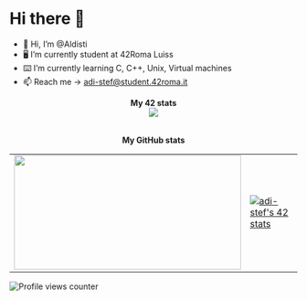 # Hi there 👋
- 👋 Hi, I’m @Aldisti
- 🖥 I’m currently student at 42Roma Luiss
- ⌨️ I’m currently learning C, C++, Unix, Virtual machines
- 📫 Reach me -> adi-stef@student.42roma.it
<div align="center">
	<table>
		<tr>
			<b>My 42 stats</b></br>
		</tr>
		<tr>
			<a href="https://github.com/Aldisti">
				<img src="https://badge42.vercel.app/api/v2/clhqh0h8h011808n01iu6fcsn/stats?cursusId=21&coalitionId=125">
			</a>
		</tr>
	</table>
	<table>
		<tr>
			<b>My GitHub stats</b>
		</tr>
		<tr>
			<td>
				<a href="https://github.com/Aldisti">
					<img src="https://awesome-github-stats.azurewebsites.net/user-stats/Aldisti?cardType=level&theme=tokyonight" width="397" height="200">
				</a> 
			</td>
			<td>
				<a href="https://github.com/Aldisti?tab=repositories">
					<a href="https://github.com/JaeSeoKim/badge42"><img src="https://badge42.vercel.app/api/v2/clhqh0h8h011808n01iu6fcsn/stats?cursusId=21&coalitionId=125" alt="adi-stef's 42 stats" /></a>
				</a>
			</td>
		</tr>
	</table>
</div>

![Profile views counter](https://komarev.com/ghpvc/?username=Aldisti&&style=flat-square)
